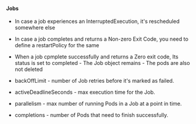 #### Jobs
- In case a job experiences an InterruptedExecution, it's rescheduled somewhere else
- In case a job completes and returns a Non-zero Exit Code, you need to define a restartPolicy for the same
- When a job cpmplete successfully and returns a Zero exit code, Its status is set to completed - The Job object remains - The pods are also not deleted

- backOffLimit - number of Job retries before it's marked as failed.
- activeDeadlineSeconds - max execution time for the Job.
- parallelism - max number of running Pods in a Job at a point in time.
- completions - number of Pods that need to finish successfully.